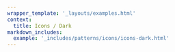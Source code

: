 ```yaml
---
wrapper_template: '_layouts/examples.html'
context:
  title: Icons / Dark
markdown_includes:
  example: '_includes/patterns/icons/icons-dark.html'
---
```

